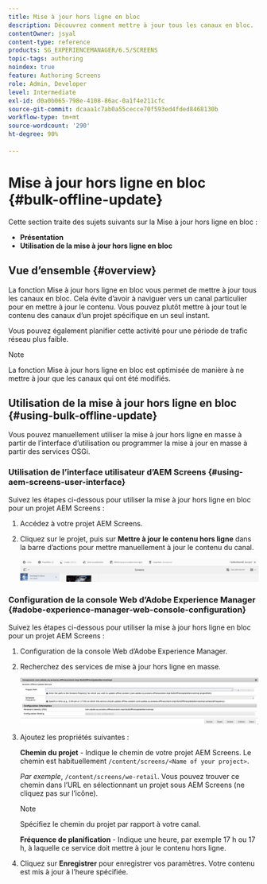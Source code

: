 ```yaml
---
title: Mise à jour hors ligne en bloc
description: Découvrez comment mettre à jour tous les canaux en bloc.
contentOwner: jsyal
content-type: reference
products: SG_EXPERIENCEMANAGER/6.5/SCREENS
topic-tags: authoring
noindex: true
feature: Authoring Screens
role: Admin, Developer
level: Intermediate
exl-id: d0a0b065-798e-4108-86ac-0a1f4e211cfc
source-git-commit: dcaaa1c7ab0a55cecce70f593ed4fded8468130b
workflow-type: tm+mt
source-wordcount: '290'
ht-degree: 90%

---
```


# Mise à jour hors ligne en bloc {#bulk-offline-update}

Cette section traite des sujets suivants sur la Mise à jour hors ligne en bloc :

* **Présentation**
* **Utilisation de la mise à jour hors ligne en bloc**

<!-- OBSOLETE VERSIONS
>[!CAUTION]
>
>This AEM Screens functionality is only available, if you have installed AEM 6.3 Feature Pack 3 or AEM 6.4 Screens Feature Pack 1.
>
>To get access to this Feature Pack, contact Adobe Support and request access. When you have permissions you can download it from Package Share. -->

## Vue d’ensemble {#overview}

La fonction Mise à jour hors ligne en bloc vous permet de mettre à jour tous les canaux en bloc. Cela évite d’avoir à naviguer vers un canal particulier pour en mettre à jour le contenu. Vous pouvez plutôt mettre à jour tout le contenu des canaux d’un projet spécifique en un seul instant.

Vous pouvez également planifier cette activité pour une période de trafic réseau plus faible.

>[!NOTE]
>
>La fonction Mise à jour hors ligne en bloc est optimisée de manière à ne mettre à jour que les canaux qui ont été modifiés.

## Utilisation de la mise à jour hors ligne en bloc {#using-bulk-offline-update}

Vous pouvez manuellement utiliser la mise à jour hors ligne en masse à partir de l’interface d’utilisation ou programmer la mise à jour en masse à partir des services OSGi.

### Utilisation de l’interface utilisateur d’AEM Screens {#using-aem-screens-user-interface}

Suivez les étapes ci-dessous pour utiliser la mise à jour hors ligne en bloc pour un projet AEM Screens :

1. Accédez à votre projet AEM Screens.
1. Cliquez sur le projet, puis sur **Mettre à jour le contenu hors ligne** dans la barre d’actions pour mettre manuellement à jour le contenu du canal.

   ![screen_shot_2018-04-24at122256pm](assets/screen_shot_2018-04-24at122256pm.png)

### Configuration de la console Web d’Adobe Experience Manager {#adobe-experience-manager-web-console-configuration}

Suivez les étapes ci-dessous pour utiliser la mise à jour hors ligne en bloc pour un projet AEM Screens :

1. Configuration de la console Web d’Adobe Experience Manager.
1. Recherchez des services de mise à jour hors ligne en masse.

   ![screen_shot_2018-04-24at121428pm](assets/screen_shot_2018-04-24at121428pm.png)

1. Ajoutez les propriétés suivantes :

   **Chemin du projet** - Indique le chemin de votre projet AEM Screens. Le chemin est habituellement `/content/screens/<Name of your project>`.

   *Par exemple*, `/content/screens/we-retail`. Vous pouvez trouver ce chemin dans l’URL en sélectionnant un projet sous AEM Screens (ne cliquez pas sur l’icône).

   >[!NOTE]
   >
   >Spécifiez le chemin du projet par rapport à votre canal.

   **Fréquence de planification** - Indique une heure, par exemple 17 h ou 17 h, à laquelle ce service doit mettre à jour le contenu hors ligne.

1. Cliquez sur **Enregistrer** pour enregistrer vos paramètres. Votre contenu est mis à jour à l’heure spécifiée.
